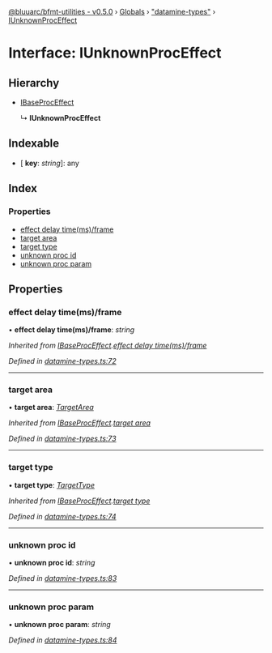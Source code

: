 [@bluuarc/bfmt-utilities - v0.5.0](../README.md) › [Globals](../globals.md) › ["datamine-types"](../modules/_datamine_types_.md) › [IUnknownProcEffect](_datamine_types_.iunknownproceffect.md)

# Interface: IUnknownProcEffect

## Hierarchy

* [IBaseProcEffect](_datamine_types_.ibaseproceffect.md)

  ↳ **IUnknownProcEffect**

## Indexable

* \[ **key**: *string*\]: any

## Index

### Properties

* [effect delay time(ms)/frame](_datamine_types_.iunknownproceffect.md#effect-delay-time(ms)/frame)
* [target area](_datamine_types_.iunknownproceffect.md#target-area)
* [target type](_datamine_types_.iunknownproceffect.md#target-type)
* [unknown proc id](_datamine_types_.iunknownproceffect.md#unknown-proc-id)
* [unknown proc param](_datamine_types_.iunknownproceffect.md#unknown-proc-param)

## Properties

###  effect delay time(ms)/frame

• **effect delay time(ms)/frame**: *string*

*Inherited from [IBaseProcEffect](_datamine_types_.ibaseproceffect.md).[effect delay time(ms)/frame](_datamine_types_.ibaseproceffect.md#effect-delay-time(ms)/frame)*

*Defined in [datamine-types.ts:72](https://github.com/BluuArc/bfmt-utilities/blob/master/src/datamine-types.ts#L72)*

___

###  target area

• **target area**: *[TargetArea](../enums/_datamine_types_.targetarea.md)*

*Inherited from [IBaseProcEffect](_datamine_types_.ibaseproceffect.md).[target area](_datamine_types_.ibaseproceffect.md#target-area)*

*Defined in [datamine-types.ts:73](https://github.com/BluuArc/bfmt-utilities/blob/master/src/datamine-types.ts#L73)*

___

###  target type

• **target type**: *[TargetType](../enums/_datamine_types_.targettype.md)*

*Inherited from [IBaseProcEffect](_datamine_types_.ibaseproceffect.md).[target type](_datamine_types_.ibaseproceffect.md#target-type)*

*Defined in [datamine-types.ts:74](https://github.com/BluuArc/bfmt-utilities/blob/master/src/datamine-types.ts#L74)*

___

###  unknown proc id

• **unknown proc id**: *string*

*Defined in [datamine-types.ts:83](https://github.com/BluuArc/bfmt-utilities/blob/master/src/datamine-types.ts#L83)*

___

###  unknown proc param

• **unknown proc param**: *string*

*Defined in [datamine-types.ts:84](https://github.com/BluuArc/bfmt-utilities/blob/master/src/datamine-types.ts#L84)*
